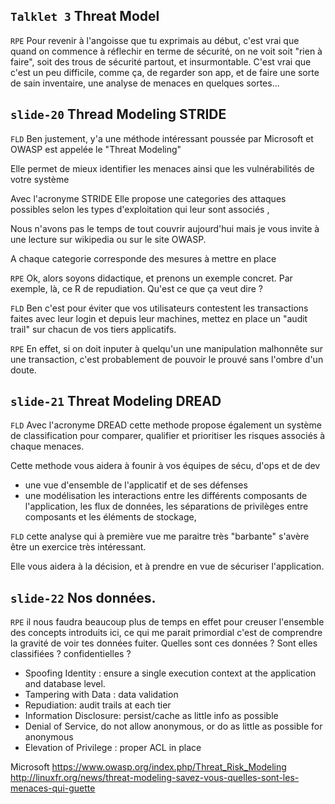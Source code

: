 `Talklet 3` Threat Model
--------

`RPE` Pour revenir à l'angoisse que tu exprimais au début, c'est vrai que quand on commence à réflechir en terme de sécurité, on ne voit soit "rien à faire", soit des trous de sécurité partout, et insurmontable. C'est vrai que c'est un peu difficile, comme ça, de regarder son app, et de faire une sorte de sain inventaire, une analyse de menaces en quelques sortes...

`slide-20` Thread Modeling STRIDE
-------

`FLD` Ben justement, y'a une méthode intéressant poussée par Microsoft et OWASP est appelée le "Threat Modeling"

Elle permet de mieux identifier les menaces ainsi que les vulnérabilités de votre système

Avec l'acronyme STRIDE Elle propose une categories des attaques possibles selon les types d'exploitation qui leur sont associés ,

Nous n'avons pas le temps de tout couvrir aujourd'hui mais je vous invite à une lecture sur wikipedia ou sur le site OWASP.

A chaque categorie corresponde des mesures à mettre en place

`RPE` Ok, alors soyons didactique, et prenons un exemple concret. Par exemple, là, ce R de repudiation. Qu'est ce que ça veut dire ?

`FLD` Ben c'est pour éviter que vos utilisateurs contestent les transactions faites avec leur login et depuis leur machines, mettez en place un "audit trail" sur chacun de vos tiers applicatifs.

`RPE` En effet, si on doit inputer à quelqu'un une manipulation malhonnête sur une transaction, c'est probablement de pouvoir le prouvé sans l'ombre d'un doute.

`slide-21` Threat Modeling DREAD
-------

`FLD`
Avec l'acronyme DREAD cette methode propose également un système de classification pour comparer, qualifier et prioritiser les risques associés à chaque menaces.


Cette methode vous aidera à founir à vos équipes de sécu, d'ops et de dev

* une vue d'ensemble de l'applicatif et de ses défenses
* une modélisation les interactions entre les différents composants de l'application, les flux de données, les séparations de privilèges entre composants et les éléments de stockage,

`FLD` cette analyse qui à première vue me paraitre très "barbante" s'avère être un exercice très intéressant.

Elle vous aidera à la décision, et à prendre en vue de sécuriser l'application.

`slide-22` Nos données.
-------

`RPE` il nous faudra beaucoup plus de temps en effet pour creuser l'ensemble des concepts introduits ici, ce qui me parait primordial c'est de comprendre la gravité de voir tes données fuiter. Quelles sont ces données ? Sont elles classifiées ? confidentielles ?


* Spoofing Identity : ensure a single execution context at the application and database level.
* Tampering with Data : data validation
* Repudiation: audit trails at each tier
* Information Disclosure: persist/cache as little info as possible
* Denial of Service, do not allow anonymous, or do as little as possible for anonymous
* Elevation of Privilege : proper ACL in place


Microsoft
https://www.owasp.org/index.php/Threat_Risk_Modeling
http://linuxfr.org/news/threat-modeling-savez-vous-quelles-sont-les-menaces-qui-guette
